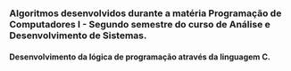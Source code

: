 ### Algoritmos desenvolvidos durante a matéria Programação de Computadores I - Segundo semestre do curso de Análise e Desenvolvimento de Sistemas.
#### Desenvolvimento da lógica de programação através da linguagem C.
